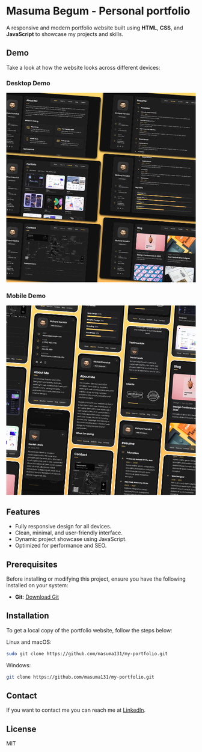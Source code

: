 # Masuma Begum - Personal portfolio

A responsive and modern portfolio website built using **HTML**, **CSS**, and **JavaScript** to showcase my projects and skills.

## Demo

Take a look at how the website looks across different devices:

### Desktop Demo
![vCard Desktop Demo](./website-demo-image/desktop.png "Desktop Demo")

### Mobile Demo
![vCard Mobile Demo](./website-demo-image/mobile.png "Mobile Demo")

## Features

- Fully responsive design for all devices.
- Clean, minimal, and user-friendly interface.
- Dynamic project showcase using JavaScript.
- Optimized for performance and SEO.

## Prerequisites

Before installing or modifying this project, ensure you have the following installed on your system:

- **Git**: [Download Git](https://git-scm.com/downloads "Download Git")

## Installation

To get a local copy of the portfolio website, follow the steps below:

Linux and macOS:

```bash
sudo git clone https://github.com/masuma131/my-portfolio.git
```

Windows:

```bash
git clone https://github.com/masuma131/my-portfolio.git
```

## Contact

If you want to contact me you can reach me at [LinkedIn](https://www.linkedin.com/in/masuma131/).

## License

MIT
